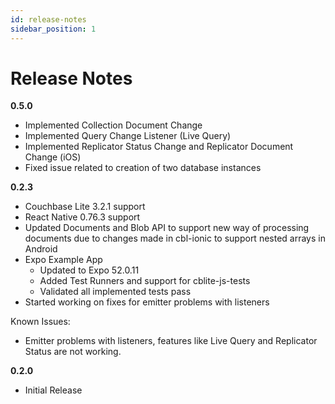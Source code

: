 ```yaml
---
id: release-notes
sidebar_position: 1
---
```


# Release Notes
**0.5.0**
- Implemented Collection Document Change
- Implemented Query Change Listener (Live Query)
- Implemented Replicator Status Change and Replicator Document Change (iOS)
- Fixed issue related to creation of two database instances

**0.2.3**
- Couchbase Lite 3.2.1 support
- React Native 0.76.3 support
- Updated Documents and Blob API to support new way of processing documents due to changes made in cbl-ionic to support nested arrays in Android
- Expo Example App
   - Updated to Expo 52.0.11
   - Added Test Runners and support for cblite-js-tests
   - Validated all implemented tests pass
- Started working on fixes for emitter problems with listeners

Known Issues:
- Emitter problems with listeners, features like Live Query and Replicator Status are not working.

**0.2.0**
- Initial Release
